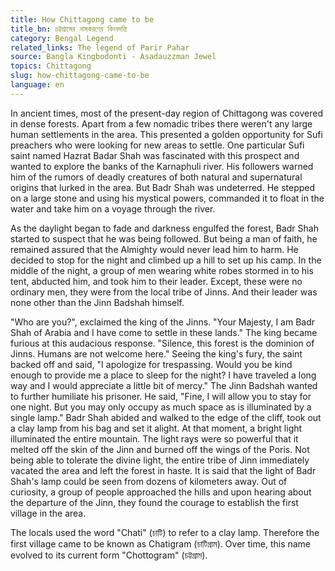 ```yaml
---
title: How Chittagong came to be
title_bn: চট্টগ্রামের নামকরণের কিংবদন্তি
category: Bengal Legend
related_links: The legend of Parir Pahar
source: Bangla Kingbodonti - Asadauzzman Jewel
topics: Chittagong
slug: how-chittagong-came-to-be
language: en
---
```


In ancient times, most of the present-day region of Chittagong was covered in dense forests. Apart from a few nomadic tribes there weren't any large human settlements in the area. This presented a golden opportunity for Sufi preachers who were looking for new areas to settle. One particular Sufi saint named Hazrat Badar Shah was fascinated with this prospect and wanted to explore the banks of the Karnaphuli river. His followers warned him of the rumors of deadly creatures of both natural and supernatural origins that lurked in the area. But Badr Shah was undeterred. He stepped on a large stone and using his mystical powers, commanded it to float in the water and take him on a voyage through the river.

As the daylight began to fade and darkness engulfed the forest, Badr Shah started to suspect that he was being followed. But being a man of faith, he remained assured that the Almighty would never lead him to harm. He decided to stop for the night and climbed up a hill to set up his camp. In the middle of the night, a group of men wearing white robes stormed in to his tent, abducted him, and took him to their leader. Except, these were no ordinary men, they were from the local tribe of Jinns. And their leader was none other than the Jinn Badshah himself.

"Who are you?", exclaimed the king of the Jinns. "Your Majesty, I am Badr Shah of Arabia and I have come to settle in these lands." The king became furious at this audacious response. "Silence, this forest is the dominion of Jinns. Humans are not welcome here." Seeing the king's fury, the saint backed off and said, "I apologize for trespassing. Would you be kind enough to provide me a place to sleep for the night? I have traveled a long way and I would appreciate a little bit of mercy." The Jinn Badshah wanted to further humiliate his prisoner. He said, "Fine, I will allow you to stay for one night. But you may only occupy as much space as is illuminated by a single lamp." Badr Shah abided and walked to the edge of the cliff, took out a clay lamp from his bag and set it alight. At that moment, a bright light illuminated the entire mountain. The light rays were so powerful that it melted off the skin of the Jinn and burned off the wings of the Poris. Not being able to tolerate the divine light, the entire tribe of Jinn immediately vacated the area and left the forest in haste. It is said that the light of Badr Shah's lamp could be seen from dozens of kilometers away. Out of curiosity, a group of people approached the hills and upon hearing about the departure of the Jinn, they found the courage to establish the first village in the area.

The locals used the word "Chati" (চাটি) to refer to a clay lamp. Therefore the first village came to be known as Chatigram (চাটিগ্রাম). Over time, this name evolved to its current form "Chottogram" (চট্টগ্রাম).

